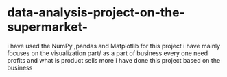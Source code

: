 # data-analysis-project-on-the-supermarket-
i have used the NumPy ,pandas and Matplotlib for this project i have mainly focuses on the visualization part/ as a part of business every one need profits and what is product sells more i have done this project based on the business 
